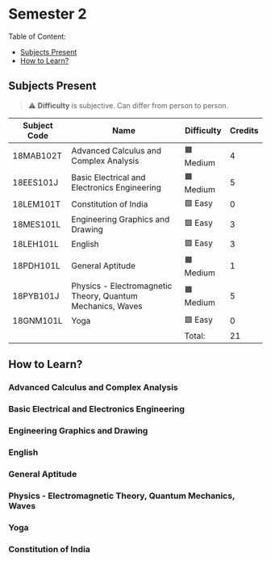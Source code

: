# Semester 2

Table of Content:

- [Subjects Present](#subjects-present)
- [How to Learn?](#how-to-learn)


## Subjects Present

> ⚠ **Difficulty** is subjective. Can differ from person to person.

| Subject Code | Name | Difficulty | Credits |
| ------------ | ---- | ---------- | ------- |
| 18MAB102T | Advanced Calculus and Complex Analysis | 🟧 Medium | 4 |
| 18EES101J | Basic Electrical and Electronics Engineering | 🟧 Medium | 5 |
| 18LEM101T | Constitution of India | 🟩 Easy | 0 |
| 18MES101L | Engineering Graphics and Drawing | 🟩 Easy | 3 |
| 18LEH101L | English | 🟩 Easy | 3 |
| 18PDH101L | General Aptitude | 🟧 Medium | 1 |
| 18PYB101J | Physics - Electromagnetic Theory, Quantum Mechanics, Waves | 🟧 Medium | 5 |
| 18GNM101L | Yoga | 🟩 Easy | 0 |
| | | Total: | 21 |

## How to Learn?

### Advanced Calculus and Complex Analysis

### Basic Electrical and Electronics Engineering

### Engineering Graphics and Drawing

### English

### General Aptitude

### Physics - Electromagnetic Theory, Quantum Mechanics, Waves

### Yoga

### Constitution of India
